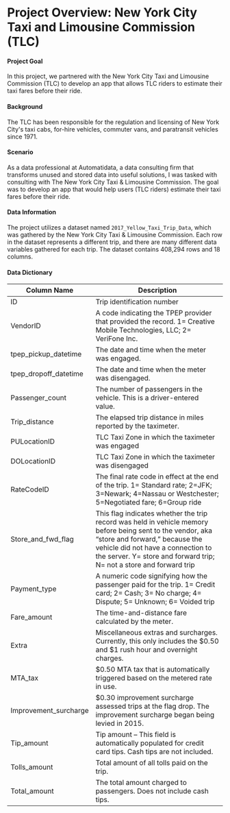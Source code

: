 # Project Overview: New York City Taxi and Limousine Commission (TLC)

#### Project Goal
In this project, we partnered with the New York City Taxi and Limousine Commission (TLC) to develop an app that allows TLC riders to estimate their taxi fares before their ride.

#### Background
The TLC has been responsible for the regulation and licensing of New York City's taxi cabs, for-hire vehicles, commuter vans, and paratransit vehicles since 1971.

#### Scenario
As a data professional at Automatidata, a data consulting firm that transforms unused and stored data into useful solutions, I was tasked with consulting with The New York City Taxi & Limousine Commission. The goal was to develop an app that would help users (TLC riders) estimate their taxi fares before their ride.

#### Data Information
The project utilizes a dataset named `2017_Yellow_Taxi_Trip_Data`, which was gathered by the New York City Taxi & Limousine Commission. Each row in the dataset represents a different trip, and there are many different data variables gathered for each trip. The dataset contains 408,294 rows and 18 columns.

#### Data Dictionary

| Column Name             | Description |
|-------------------------|-------------|
| ID                      | Trip identification number |
| VendorID                | A code indicating the TPEP provider that provided the record. 1= Creative Mobile Technologies, LLC; 2= VeriFone Inc. |
| tpep_pickup_datetime    | The date and time when the meter was engaged. |
| tpep_dropoff_datetime   | The date and time when the meter was disengaged. |
| Passenger_count         | The number of passengers in the vehicle. This is a driver-entered value. |
| Trip_distance           | The elapsed trip distance in miles reported by the taximeter. |
| PULocationID            | TLC Taxi Zone in which the taximeter was engaged |
| DOLocationID            | TLC Taxi Zone in which the taximeter was disengaged |
| RateCodeID              | The final rate code in effect at the end of the trip. 1= Standard rate; 2=JFK; 3=Newark; 4=Nassau or Westchester; 5=Negotiated fare; 6=Group ride |
| Store_and_fwd_flag      | This flag indicates whether the trip record was held in vehicle memory before being sent to the vendor, aka “store and forward,” because the vehicle did not have a connection to the server. Y= store and forward trip; N= not a store and forward trip |
| Payment_type            | A numeric code signifying how the passenger paid for the trip. 1= Credit card; 2= Cash; 3= No charge; 4= Dispute; 5= Unknown; 6= Voided trip |
| Fare_amount             | The time-and-distance fare calculated by the meter. |
| Extra                   | Miscellaneous extras and surcharges. Currently, this only includes the $0.50 and $1 rush hour and overnight charges. |
| MTA_tax                 | $0.50 MTA tax that is automatically triggered based on the metered rate in use. |
| Improvement_surcharge   | $0.30 improvement surcharge assessed trips at the flag drop. The improvement surcharge began being levied in 2015. |
| Tip_amount              | Tip amount – This field is automatically populated for credit card tips. Cash tips are not included. |
| Tolls_amount            | Total amount of all tolls paid on the trip. |
| Total_amount            | The total amount charged to passengers. Does not include cash tips. |
